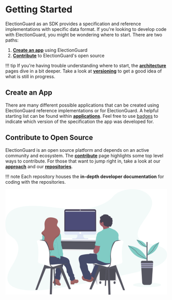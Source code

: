# Getting Started

ElectionGuard as an SDK provides a specification and reference implementations with specific data format. If you're looking to develop code with ElectionGuard, you might be wondering where to start. There are two paths:

1. [**Create an app**][applications] using ElectionGuard
2. [**Contribute**][contribute] to ElectionGuard's open source


!!! tip
    If you're having trouble understanding where to start, the **[architecture][architecture]** pages dive in a bit deeper. Take a look at **[versioning]** to get a good idea of what is still in progress.



## Create an App

There are many different possible applications that can be created using ElectionGuard reference implementations or for ElectionGuard. A helpful starting list can be found within **[applications][applications]**. Feel free to use [badges][badges] to indicate which version of the specification the app was developed for. 

## Contribute to Open Source

ElectionGuard is an open source platform and depends on an active community and ecosystem. The **[contribute][contribute]** page highlights some top level ways to contribute. For those that want to jump right in, take a look at our **[approach][approach]** and our **[repositories][repositories]**.

!!! note
    Each repository houses the **in-depth developer documentation** for coding with the repositories.

![Code][code-image]

[code-image]: ../images/undraw/code_1.svg "Two people sitting at a computer"
[contribute]: ../../contribute
[architecture]: ../Architecture
[applications]: ../Applications
[approach]: ../Approach
[badges]: ../Badges
[data-schema]: ../Data_Schema
[repositories]: ../Repositories
[versioning]: ../Versioning
